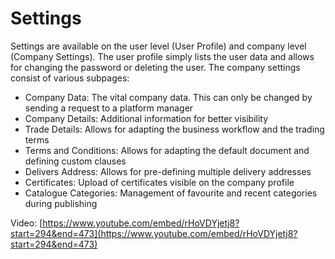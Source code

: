 # Settings

Settings are available on the user level (User Profile) and company level (Company Settings).
The user profile simply lists the user data and allows for changing the password or deleting the user.
The company settings consist of various subpages:

- Company Data: The vital company data. This can only be changed by sending a request to a platform manager
- Company Details: Additional information for better visibility
- Trade Details: Allows for adapting the business workflow and the trading terms
- Terms and Conditions: Allows for adapting the default document and defining custom clauses
- Delivers Address: Allows for pre-defining multiple delivery addresses
- Certificates: Upload of certificates visible on the company profile
- Catalogue Categories: Management of favourite and recent categories during publishing

Video: [https://www.youtube.com/embed/rHoVDYjetj8?start=294&end=473](https://www.youtube.com/embed/rHoVDYjetj8?start=294&end=473)